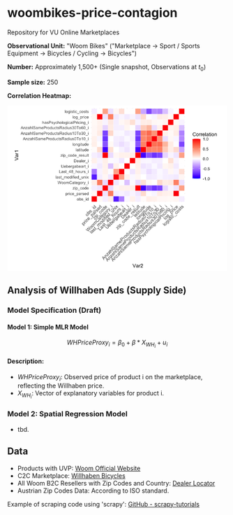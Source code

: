 # woombikes-price-contagion
Repository for VU Online Marketplaces

**Observational Unit:** "Woom Bikes" ("Marketplace -> Sport / Sports Equipment -> Bicycles / Cycling -> Bicycles")

**Number:** Approximately 1,500+ (Single snapshot, Observations at $t_0$)

**Sample size:** 250

**Correlation Heatmap:**

![Correlation Heatmap](heatmap.png)

## Analysis of Willhaben Ads (Supply Side)

### Model Specification (Draft)

#### Model 1: Simple MLR Model

$$
WHPriceProxy_i = \beta_0 + \beta * X_{WH_i} + u_i
$$


#### Description:
- $WHPriceProxy_i$: Observed price of product i on the marketplace, reflecting the Willhaben price.
- $X_{WH_i}$: Vector of explanatory variables for product i.

### Model 2: Spatial Regression Model

- tbd.

## Data

- Products with UVP: [Woom Official Website](https://woom.com/de_AT/)
- C2C Marketplace: [Willhaben Bicycles](https://www.willhaben.at/iad/kaufen-und-verkaufen/marktplatz/fahrraeder-radsport/fahrraeder-4552?sfId=b8725e40-07af-41a5-bb6d-6d32deed8220&rows=30&isNavigation=true&keyword=woom+4)
- All Woom B2C Resellers with Zip Codes and Country: [Dealer Locator](https://intl-checkout.woom.com/apps/dealerlocator)
- Austrian Zip Codes Data: According to ISO standard.

Example of scraping code using 'scrapy': [GitHub - scrapy-tutorials](https://github.com/maksimKorzh/scrapy-tutorials/blob/master/src/willhaben/willhaben.py)
